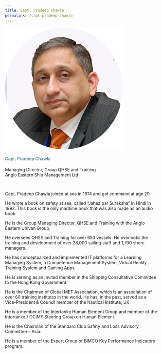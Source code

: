 ```yaml
---
title: Capt. Pradeep Chawla
permalink: /capt-pradeep-chawla
---
```

<div class="row">
            <div class="col is-3">
              <img src="images/speakers/Pradeep-Chawla.png">
            </div>
            <div class="col is-9 speaker-details">
              <h4>Capt. Pradeep Chawla</h4>
<p>Managing Director, Group QHSE and Training<br>
Anglo Eastern Ship Management Ltd</p><br>
<p>Capt. Pradeep Chawla joined at sea in 1974 and got command at age 29.</p><p>
He wrote a book on safety at sea, called “Jahaz par Suraksha” in Hindi in 1992. This book is the only maritime book that was also made as an audio book.</p><p>
He is the Group Managing Director, QHSE and Training with the Anglo Eastern Univan Group.</p><p>
He oversees QHSE and Training for over 650 vessels. He overlooks the training and development of over 28,000 sailing staff and 1,700 shore managers.</p><p>
He has conceptualized and implemented IT platforms for a Learning Managing System, a Competence Management System, Virtual Reality Training System and Gaming Apps.</p><p>
He is serving as an invited member in the Shipping Consultative Committee to the Hong Kong Government.</p><p>
He is the Chairman of Global MET Association, which is an association of over 60 training institutes in the world. He has, in the past, served as a Vice-President & Council member of the Nautical Institute, UK. </p><p>
He is a member of the Intertanko Human Element Group and member of the Intertanko / OCIMF Steering Group on Human Element. </p><p>
He is the Chairman of the Standard Club Safety and Loss Advisory Committee – Asia.</p><p>
He is a member of the Expert Group of BIMCO Key Performance Indicators program.</p>
            </div>
          </div> 
					
<style type="text/css"> 
    .is-left{
      text-align: left;
    }
    h4{
      font-weight: 500; 
      color: #337B9A !important;
    }
     .speaker-details p { text-align: justified; }
  </style>